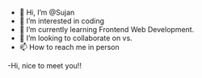 - 👋 Hi, I’m @Sujan
- 👀 I’m interested in coding
- 🌱 I’m currently learning Frontend Web Development. 
- 💞️ I’m looking to collaborate on vs.
- 📫 How to reach me in person

<!---
Sergeant-41/Sergeant-41 is a ✨ special ✨ repository because its `README.md` (this file) appears on your GitHub profile.
You can click the Preview link to take a look at your changes.
--->
-Hi, nice to meet you!!
